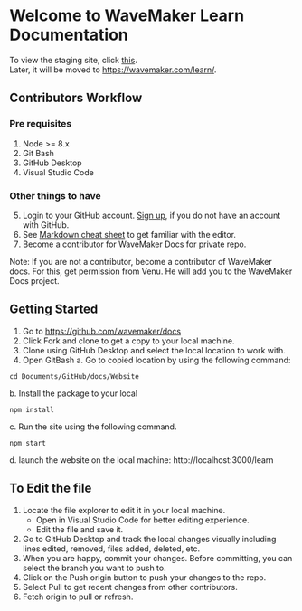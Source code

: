 # Welcome to WaveMaker Learn Documentation

To view the staging site, click [this](http://52.8.62.171/learn/).  
Later, it will be moved to https://wavemaker.com/learn/. 

## Contributors Workflow

### Pre requisites 

1.	Node >= 8.x 
2.	Git Bash
3.	GitHub Desktop 
4.	Visual Studio Code

### Other things to have
5.	Login to your GitHub account. [Sign up](https://github.com/join?), if you do not have an account with GitHub. 
6.	See [Markdown cheat sheet](https://guides.github.com/features/mastering-markdown/) to get familiar with the editor. 
7.	Become a contributor for WaveMaker Docs for private repo.

Note: If you are not a contributor, become a contributor of WaveMaker docs. For this, get permission from Venu. He will add you to the WaveMaker Docs project. 

## Getting Started 
1.	Go to https://github.com/wavemaker/docs
2.	Click Fork and clone to get a copy to your local machine. 
3.	Clone using GitHub Desktop and select the local location to work with.
4.	Open GitBash
a.	Go to copied location by using the following command: 
```
cd Documents/GitHub/docs/Website
```
b.	Install the package to your local
```
npm install
```
c.	Run the site using the following command. 
```
npm start
```
d.	launch the website on the local machine: http://localhost:3000/learn

## To Edit the file 
1.	Locate the file explorer to edit it in your local machine.
    - Open in Visual Studio Code for better editing experience. 
    - Edit the file and save it. 
2.	Go to GitHub Desktop and track the local changes visually including lines edited, removed, files added, deleted, etc. 
3.	When you are happy, commit your changes. Before committing, you can select the branch you want to push to.
6.	Click on the Push origin button to push your changes to the repo. 
7.	Select Pull to get recent changes from other contributors. 
8.	Fetch origin to pull or refresh. 









